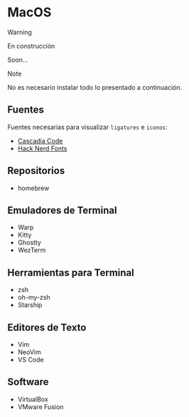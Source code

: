 # MacOS

> [!WARNING]
> En construcción

Soon...

> [!NOTE]
> No es necesario instalar todo lo presentado a continuación.

## Fuentes

Fuentes necesarias para visualizar `ligatures` e `iconos`:

- [Cascadia Code](https://github.com/microsoft/cascadia-code/releases)
- [Hack Nerd Fonts](https://www.nerdfonts.com/font-downloads)

## Repositorios

- homebrew

## Emuladores de Terminal

- Warp
- Kitty
- Ghostty
- WezTerm

## Herramientas para Terminal

- zsh
- oh-my-zsh
- Starship

## Editores de Texto

- Vim
- NeoVim
- VS Code

## Software

- VirtualBox
- VMware Fusion
